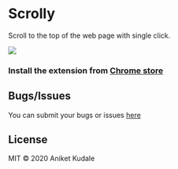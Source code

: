 # Scrolly

Scroll to the top of the web page with single click.

![](#)

### Install the extension from [Chrome store][chrome-store]

## Bugs/Issues
You can submit your bugs or issues [here][github-issues]

## License
MIT © 2020 Aniket Kudale

 [chrome-store]: #
 [github-issues]: https://github.com/aniketkudale/Scrolly/issues
